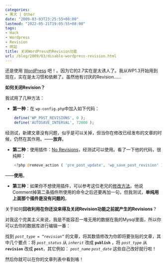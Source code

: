 ```yaml
---
categories:
- 黑犬 | Other
date: "2009-03-03T23:25:55+08:00"
lastmod: "2022-05-21T19:05:55+08:00"
tags:
- Hack
- Wordpress
- Revision
- 网站
title: 关闭WordPress的Revision功能
url: /blog/2009/03/disable-wordpress-revision.html
---
```

还是使用 [WordPress][1] 吧！。因为它的2.7实在是太诱人了。我从WP1.3开始用到现在，实在是太习惯和依赖了。虽然他有讨厌的Revision……
<!--more-->

**如何关闭Revision？**

我试用了几种方法：

- **第一种**：在 `wp-config.php`中加入如下代码：  
```php
    define('WP_POST_REVISIONS', 0 );
    define('AUTOSAVE_INTERVAL', 72000 );
```

经测试，新建文章没有问题，似乎是可以关掉，但当你在修改已经发布的文章的时候，仍然在其作用。——**放弃**。

- **第二种**：使用插件：[No Revisions][2]，经测试可以使用。看了一下他的代码，很纯粹：  
```php
    <?php @remove_action ( 'pre_post_update', 'wp_save_post_revision' ); ?>
```

——**使用**。

- **第三种**：如果你不想使用插件，可以参考这位老兄的[修改方法][3]。他说Comment掉第二条插件所使用的命令之后还要再加一句，但我测试，**单纯用上面那个插件是没有问题的**。

关于如何**回收利用在你还没来得及关闭Revision功能之前就产生的Revisions**？

对我这个完美主义来说，我是不能容忍一堆无用的数据在我的Mysql里面，所以你可以去你的数据库进行编辑一番：

找到 *`post_type = “revision”`* 的文章，将其数值修改为你即将要张贴的文章，其中几个要点：将 *`post_status`* 从 *`inherit`* 改成 **`publish`** ，将 *`post_type`* 从 **`revision`** 改成 **`post`**，其它例如： *`post_name`* *`post_date`* 这些自己改好就行啦！

然后你就可以在你的文章列表中看到咯！

 [1]: http://wordpress.org
 [2]: http://www.hostscope.com/wordpress-plugins/norevisions-wordpress-plugin/ "The No Revisions WordPress Plugin"
 [3]: http://programmingnote.com/blog/?p=35